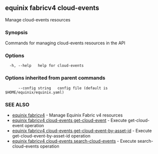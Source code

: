 ## equinix fabricv4 cloud-events

Manage cloud-events resources

### Synopsis

Commands for managing cloud-events resources in the API

### Options

```
  -h, --help   help for cloud-events
```

### Options inherited from parent commands

```
      --config string   config file (default is $HOME/equinix/equinix.yaml)
```

### SEE ALSO

* [equinix fabricv4](equinix_fabricv4.md)	 - Manage Equinix Fabric v4 resources
* [equinix fabricv4 cloud-events get-cloud-event](equinix_fabricv4_cloud-events_get-cloud-event.md)	 - Execute get-cloud-event operation
* [equinix fabricv4 cloud-events get-cloud-event-by-asset-id](equinix_fabricv4_cloud-events_get-cloud-event-by-asset-id.md)	 - Execute get-cloud-event-by-asset-id operation
* [equinix fabricv4 cloud-events search-cloud-events](equinix_fabricv4_cloud-events_search-cloud-events.md)	 - Execute search-cloud-events operation

